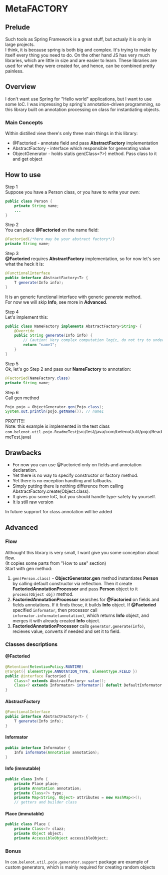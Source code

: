 # MetaFACTORY
## Prelude
Such tools as Spring Framework is a great stuff, but actualy it is only in large projects.  
I think, it is because spring is both big and complex. It's trying to make by itself every thing you need to do.
On the other hand JS has very much libraries, which are little in size and are easier to learn. These libraries are used for what they were created for, and hence, can be combined pretty painless.
## Overview
I don't want use Spring for "Hello world" applications, but I want to use some IoC. I was impressing by spring's annotation-driven programming, so this library built on annotation processing on class for instantiating objects.
### Main Concepts
Within distilled view there's only three main things in this library:  
* @Factoried - annotate field and pass **AbstractFactory** implementation
* AbstractFactory - interface which responsible for generating value
* ObjectGenerator - holds statis gen(Class<?>) method. Pass class to it and get object
## How to use
Step 1  
Suppose you have a Person class, or you have to write your own:  
```java
public class Person {
    private String name;
    ...
}
```
Step 2  
You can place **@Factoried** on the name field:
```java
@Factoried(/*here may be your abstract factory*/)
private String name;
```
Step 3  
**@Factoried** requires **AbstractFactory** implementation, so for now let's see what the heck it is:
```java
@FunctionalInterface
public interface AbstractFactory<T> {
    T generate(Info info);
}
```
It is an generic functional interface with generic *generate* method.  
For now we will skip **Info**, see more in **Advanced**.  

Step 4  
Let's implement this:
```java
public class NameFactory implements AbstractFactory<String> {
    @Override
    public String generate(Info info) {
        // Caution! Very complex computation logic, do not try to understand
        return "name1";
    }
}
```
Step 5  
Ok, let's go Step 2 and pass our **NameFactory** to annotation:
```java
@Factoried(NameFactory.class)
private String name;
```
Step 6  
Call gen method
```java
Pojo pojo = ObjectGenerator.gen(Pojo.class);
System.out.println(pojo.getName()); // name1
```
PROFIT!!!  
Note: this example is implemented in the test class `com.belenot.util.pojo.ReadmeTest`(src/test/java/com/belenot/util/pojo/ReadmeTest.java)
## Drawbacks
* For now you can use @Factoried only on fields and annotation declaration.
* Yet there is no way to specify constructor or factory method.
* Yet there is no exception handling and fallbacks.
* Simply putting there is nothing difference from calling AbstractFactory.create(Object.class).
* It gives you some IoC, but you should handle type-safety by yourself.
* It is still raw version 

In future supprort for class annotation will be added
## Advanced
### Flow
Althought this library is very small, I want give you some conception about flow.  
(It copies some parts from "How to use" section)  
Start with gen method:

1. `gen(Person.class)` - **ObjectGenerator.gen** method instantiates **Person** by calling default constructor via reflection. Then it create **FactoriedAnnotationProcessor** and pass **Person** object to it `process(Object obj)` method.
2. **FactoriedAnnotationProcessor** searches for **@Factoried** on fields and fields annotations. If it finds those, it builds **Info** object. If **@Factoried** specified `informator`, then processor call `informator.informate(annotation)`, which returns **Info** object, and merges it with already created **Info** object. 
3. **FactoriedAnnotationProcessor** calls `generator.generate(info)`, recieves value, converts if needed and set it to field.
### Classes descriptions
#### @Factoried
```java
@Retention(RetentionPolicy.RUNTIME)
@Target({ ElementType.ANNOTATION_TYPE, ElementType.FIELD })
public @interface Factoried {
    Class<? extends AbstractFactory> value();
    Class<? extends Informator> informator() default DefaultInformator.class;
}
```
#### AbstractFactory 
```java
@FunctionalInterface
public interface AbstractFactory<T> {
    T generate(Info info);
}
```
#### Informator
```java
public interface Informator {
    Info informate(Annotation annotation);
}
```
#### Info (immutable)
```java
public class Info {
    private Place place;
    private Annotation annotation;
    private Class<?> type;
    private Map<String, Object> attributes = new HashMap<>();
    // getters and builder class
```
#### Place (immutable)
```java 
public class Place {
    private Class<?> clazz;
    private Object object;
    private AccessibleObject accessibleObject;
```
### Bonus
In `com.belenot.util.pojo.generator.support` package are example of custom generators, which is mainly required for creating random objects
